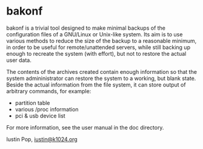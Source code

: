 # bakonf

bakonf is a trivial tool designed to make minimal backups of the
configuration files of a GNU/Linux or Unix-like system. Its aim is to
use various methods to reduce the size of the backup to a reasonable
minimum, in order to be useful for remote/unattended servers, while
still backing up enough to recreate the system (with effort), but not
to restore the actual user data.

The contents of the archives created contain enough information so
that the system admininistrator can restore the system to a working,
but blank state.  Beside the actual information from the file system,
it can store output of arbitrary commands, for example:

- partition table
- various /proc information
- pci & usb device list

For more information, see the user manual in the doc directory.

Iustin Pop, <iustin@k1024.org>
